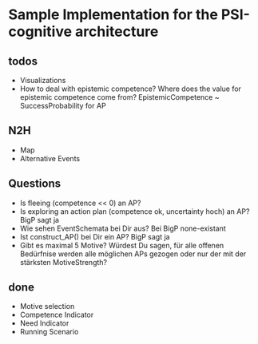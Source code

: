 # Sample Implementation for the PSI-cognitive architecture

## todos
* Visualizations
* How to deal with epistemic competence? Where does the value for epistemic competence come from? EpistemicCompetence ~ SuccessProbability for AP

## N2H
* Map
* Alternative Events

## Questions
* Is fleeing (competence << 0) an AP?
* Is exploring an action plan (competence ok, uncertainty hoch) an AP? BigP sagt ja
* Wie sehen EventSchemata bei Dir aus? Bei BigP none-existant
* Ist construct_AP() bei Dir ein AP? BigP sagt ja
* Gibt es maximal 5 Motive? Würdest Du sagen, für alle offenen Bedürfnise werden alle möglichen APs gezogen oder nur der mit der stärksten MotiveStrength?

## done
* Motive selection
* Competence Indicator
* Need Indicator
* Running Scenario
